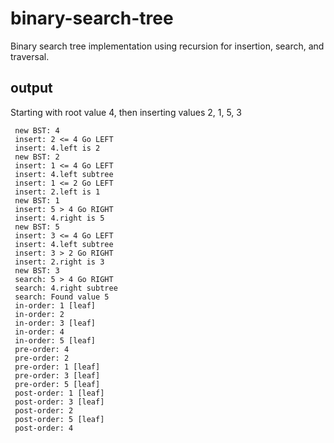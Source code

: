 # binary-search-tree
Binary search tree implementation using recursion for insertion, search, and traversal.

## output
Starting with root value 4, then inserting values 2, 1, 5, 3

```
 new BST: 4
 insert: 2 <= 4 Go LEFT
 insert: 4.left is 2
 new BST: 2
 insert: 1 <= 4 Go LEFT
 insert: 4.left subtree
 insert: 1 <= 2 Go LEFT
 insert: 2.left is 1
 new BST: 1
 insert: 5 > 4 Go RIGHT
 insert: 4.right is 5
 new BST: 5
 insert: 3 <= 4 Go LEFT
 insert: 4.left subtree
 insert: 3 > 2 Go RIGHT
 insert: 2.right is 3
 new BST: 3
 search: 5 > 4 Go RIGHT
 search: 4.right subtree
 search: Found value 5
 in-order: 1 [leaf]
 in-order: 2
 in-order: 3 [leaf]
 in-order: 4
 in-order: 5 [leaf]
 pre-order: 4
 pre-order: 2
 pre-order: 1 [leaf]
 pre-order: 3 [leaf]
 pre-order: 5 [leaf]
 post-order: 1 [leaf]
 post-order: 3 [leaf]
 post-order: 2
 post-order: 5 [leaf]
 post-order: 4
```
